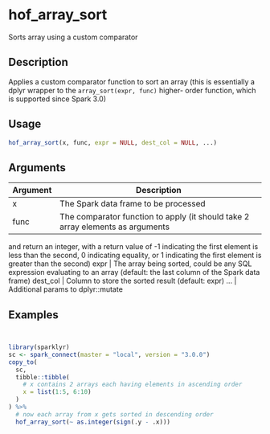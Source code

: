 # hof_array_sort


Sorts array using a custom comparator




## Description

Applies a custom comparator function to sort an array
(this is essentially a dplyr wrapper to the `array_sort(expr, func)` higher-
order function, which is supported since Spark 3.0)





## Usage
```r
hof_array_sort(x, func, expr = NULL, dest_col = NULL, ...)
```




## Arguments


Argument      |Description
------------- |----------------
x | The Spark data frame to be processed
func | The comparator function to apply (it should take 2 array elements as arguments
and return an integer, with a return value of -1 indicating the first element is less than
the second, 0 indicating equality, or 1 indicating the first element is greater than the
second)
expr | The array being sorted, could be any SQL expression evaluating to an array
(default: the last column of the Spark data frame)
dest_col | Column to store the sorted result (default: expr)
... | Additional params to dplyr::mutate






## Examples

```r


library(sparklyr)
sc <- spark_connect(master = "local", version = "3.0.0")
copy_to(
  sc,
  tibble::tibble(
    # x contains 2 arrays each having elements in ascending order
    x = list(1:5, 6:10)
  )
) %>%
  # now each array from x gets sorted in descending order
  hof_array_sort(~ as.integer(sign(.y - .x)))

```





